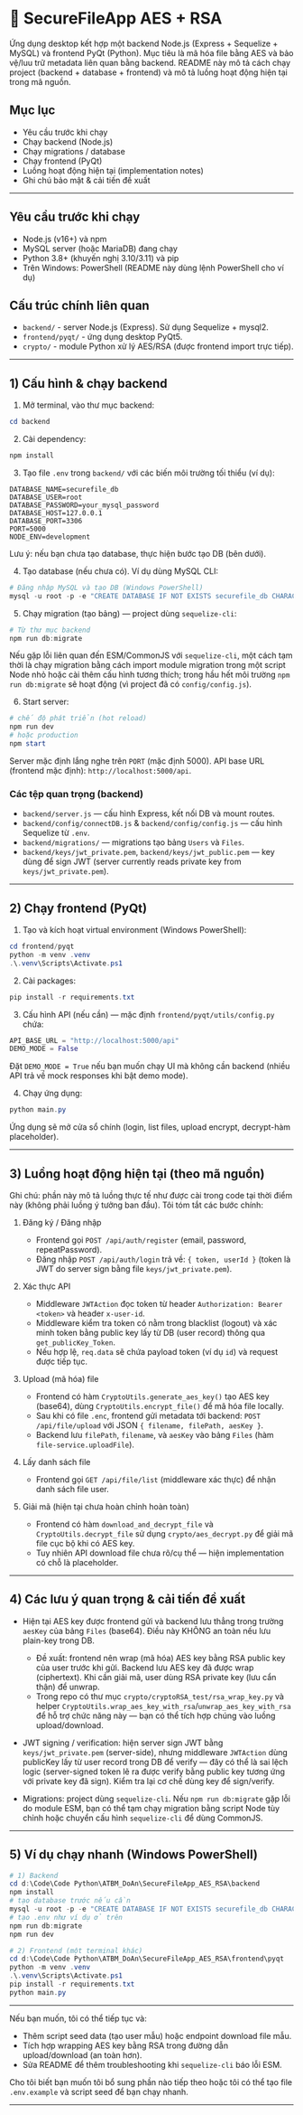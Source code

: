 # 🔐 SecureFileApp AES + RSA

Ứng dụng desktop kết hợp một backend Node.js (Express + Sequelize + MySQL) và frontend PyQt (Python). Mục tiêu là mã hóa file bằng AES và bảo vệ/luu trữ metadata liên quan bằng backend. README này mô tả cách chạy project (backend + database + frontend) và mô tả luồng hoạt động hiện tại trong mã nguồn.

## Mục lục

- Yêu cầu trước khi chạy
- Chạy backend (Node.js)
- Chạy migrations / database
- Chạy frontend (PyQt)
- Luồng hoạt động hiện tại (implementation notes)
- Ghi chú bảo mật & cải tiến đề xuất

---

## Yêu cầu trước khi chạy

- Node.js (v16+) và npm
- MySQL server (hoặc MariaDB) đang chạy
- Python 3.8+ (khuyến nghị 3.10/3.11) và pip
- Trên Windows: PowerShell (README này dùng lệnh PowerShell cho ví dụ)

## Cấu trúc chính liên quan

- `backend/` - server Node.js (Express). Sử dụng Sequelize + mysql2.
- `frontend/pyqt/` - ứng dụng desktop PyQt5.
- `crypto/` - module Python xử lý AES/RSA (được frontend import trực tiếp).

---

## 1) Cấu hình & chạy backend

1. Mở terminal, vào thư mục backend:

```powershell
cd backend
```

2. Cài dependency:

```powershell
npm install
```

3. Tạo file `.env` trong `backend/` với các biến môi trường tối thiểu (ví dụ):

```
DATABASE_NAME=securefile_db
DATABASE_USER=root
DATABASE_PASSWORD=your_mysql_password
DATABASE_HOST=127.0.0.1
DATABASE_PORT=3306
PORT=5000
NODE_ENV=development
```

Lưu ý: nếu bạn chưa tạo database, thực hiện bước tạo DB (bên dưới).

4. Tạo database (nếu chưa có). Ví dụ dùng MySQL CLI:

```powershell
# Đăng nhập MySQL và tạo DB (Windows PowerShell)
mysql -u root -p -e "CREATE DATABASE IF NOT EXISTS securefile_db CHARACTER SET utf8mb4 COLLATE utf8mb4_unicode_ci;"
```

5. Chạy migration (tạo bảng) — project dùng `sequelize-cli`:

```powershell
# Từ thư mục backend
npm run db:migrate
```

Nếu gặp lỗi liên quan đến ESM/CommonJS với `sequelize-cli`, một cách tạm thời là chạy migration bằng cách import module migration trong một script Node nhỏ hoặc cài thêm cấu hình tương thích; trong hầu hết môi trường `npm run db:migrate` sẽ hoạt động (vì project đã có `config/config.js`).

6. Start server:

```powershell
# chế độ phát triển (hot reload)
npm run dev
# hoặc production
npm start
```

Server mặc định lắng nghe trên `PORT` (mặc định 5000). API base URL (frontend mặc định): `http://localhost:5000/api`.

### Các tệp quan trọng (backend)

- `backend/server.js` — cấu hình Express, kết nối DB và mount routes.
- `backend/config/connectDB.js` & `backend/config/config.js` — cấu hình Sequelize từ `.env`.
- `backend/migrations/` — migrations tạo bảng `Users` và `Files`.
- `backend/keys/jwt_private.pem`, `backend/keys/jwt_public.pem` — key dùng để sign JWT (server currently reads private key from `keys/jwt_private.pem`).

---

## 2) Chạy frontend (PyQt)

1. Tạo và kích hoạt virtual environment (Windows PowerShell):

```powershell
cd frontend/pyqt
python -m venv .venv
.\.venv\Scripts\Activate.ps1
```

2. Cài packages:

```powershell
pip install -r requirements.txt
```

3. Cấu hình API (nếu cần) — mặc định `frontend/pyqt/utils/config.py` chứa:

```python
API_BASE_URL = "http://localhost:5000/api"
DEMO_MODE = False
```

Đặt `DEMO_MODE = True` nếu bạn muốn chạy UI mà không cần backend (nhiều API trả về mock responses khi bật demo mode).

4. Chạy ứng dụng:

```powershell
python main.py
```

Ứng dụng sẽ mở cửa sổ chính (login, list files, upload encrypt, decrypt-hàm placeholder).

---

## 3) Luồng hoạt động hiện tại (theo mã nguồn)

Ghi chú: phần này mô tả luồng thực tế như được cài trong code tại thời điểm này (không phải luồng ý tưởng ban đầu). Tôi tóm tắt các bước chính:

1. Đăng ký / Đăng nhập

   - Frontend gọi `POST /api/auth/register` (email, password, repeatPassword).
   - Đăng nhập `POST /api/auth/login` trả về: `{ token, userId }` (token là JWT do server sign bằng file `keys/jwt_private.pem`).

2. Xác thực API

   - Middleware `JWTAction` đọc token từ header `Authorization: Bearer <token>` và header `x-user-id`.
   - Middleware kiểm tra token có nằm trong blacklist (logout) và xác minh token bằng public key lấy từ DB (user record) thông qua `get_publicKey_Token`.
   - Nếu hợp lệ, `req.data` sẽ chứa payload token (ví dụ `id`) và request được tiếp tục.

3. Upload (mã hóa) file

   - Frontend có hàm `CryptoUtils.generate_aes_key()` tạo AES key (base64), dùng `CryptoUtils.encrypt_file()` để mã hóa file locally.
   - Sau khi có file `.enc`, frontend gửi metadata tới backend: `POST /api/file/upload` với JSON `{ filename, filePath, aesKey }`.
   - Backend lưu `filePath`, `filename`, và `aesKey` vào bảng `Files` (hàm `file-service.uploadFile`).

4. Lấy danh sách file

   - Frontend gọi `GET /api/file/list` (middleware xác thực) để nhận danh sách file user.

5. Giải mã (hiện tại chưa hoàn chỉnh hoàn toàn)
   - Frontend có hàm `download_and_decrypt_file` và `CryptoUtils.decrypt_file` sử dụng `crypto/aes_decrypt.py` để giải mã file cục bộ khi có AES key.
   - Tuy nhiên API download file chưa rõ/cụ thể — hiện implementation có chỗ là placeholder.

---

## 4) Các lưu ý quan trọng & cải tiến đề xuất

- Hiện tại AES key được frontend gửi và backend lưu thẳng trong trường `aesKey` của bảng `Files` (base64). Điều này KHÔNG an toàn nếu lưu plain-key trong DB.

  - Đề xuất: frontend nên wrap (mã hóa) AES key bằng RSA public key của user trước khi gửi. Backend lưu AES key đã được wrap (ciphertext). Khi cần giải mã, user dùng RSA private key (lưu cẩn thận) để unwrap.
  - Trong repo có thư mục `crypto/cryptoRSA_test/rsa_wrap_key.py` và helper `CryptoUtils.wrap_aes_key_with_rsa`/`unwrap_aes_key_with_rsa` để hỗ trợ chức năng này — bạn có thể tích hợp chúng vào luồng upload/download.

- JWT signing / verification: hiện server sign JWT bằng `keys/jwt_private.pem` (server-side), nhưng middleware `JWTAction` dùng publicKey lấy từ user record trong DB để verify — đây có thể là sai lệch logic (server-signed token lẽ ra được verify bằng public key tương ứng với private key đã sign). Kiểm tra lại cơ chế dùng key để sign/verify.

- Migrations: project dùng `sequelize-cli`. Nếu `npm run db:migrate` gặp lỗi do module ESM, bạn có thể tạm chạy migration bằng script Node tùy chỉnh hoặc chuyển cấu hình `sequelize-cli` để dùng CommonJS.

---

## 5) Ví dụ chạy nhanh (Windows PowerShell)

```powershell
# 1) Backend
cd d:\Code\Code Python\ATBM_DoAn\SecureFileApp_AES_RSA\backend
npm install
# tạo database trước nếu cần
mysql -u root -p -e "CREATE DATABASE IF NOT EXISTS securefile_db CHARACTER SET utf8mb4 COLLATE utf8mb4_unicode_ci;"
# tạo .env như ví dụ ở trên
npm run db:migrate
npm run dev

# 2) Frontend (một terminal khác)
cd d:\Code\Code Python\ATBM_DoAn\SecureFileApp_AES_RSA\frontend\pyqt
python -m venv .venv
.\.venv\Scripts\Activate.ps1
pip install -r requirements.txt
python main.py
```

---

Nếu bạn muốn, tôi có thể tiếp tục và:

- Thêm script seed data (tạo user mẫu) hoặc endpoint download file mẫu.
- Tích hợp wrapping AES key bằng RSA trong đường dẫn upload/download (an toàn hơn).
- Sửa README để thêm troubleshooting khi `sequelize-cli` báo lỗi ESM.

Cho tôi biết bạn muốn tôi bổ sung phần nào tiếp theo hoặc tôi có thể tạo file `.env.example` và script seed để bạn chạy nhanh.

---
